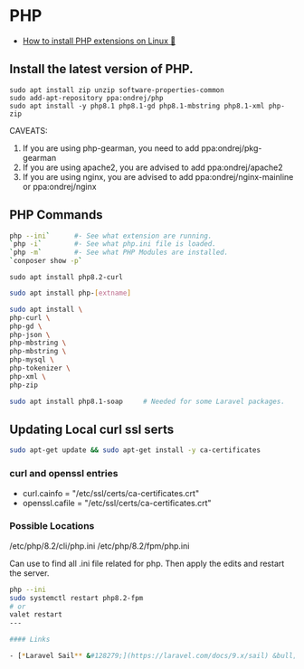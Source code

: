 # PHP

- [How to install PHP extensions on Linux &#128279;](https://www.hostzealot.com/blog/how-to/how-to-install-php-extensions-on-linux)

## Install the latest version of **PHP**.

```
sudo apt install zip unzip software-properties-common
sudo add-apt-repository ppa:ondrej/php
sudo apt install -y php8.1 php8.1-gd php8.1-mbstring php8.1-xml php-zip
```

CAVEATS:
1. If you are using php-gearman, you need to add ppa:ondrej/pkg-gearman
2. If you are using apache2, you are advised to add ppa:ondrej/apache2
3. If you are using nginx, you are advised to add ppa:ondrej/nginx-mainline or ppa:ondrej/nginx


## PHP Commands

```sh
php --ini`      #- See what extension are running.
`php -i`        #- See what php.ini file is loaded.
`php -m`        #- See what PHP Modules are installed.
`conposer show -p`
```

`sudo apt install php8.2-curl`
```sh
sudo apt install php-[extname]

sudo apt install \
php-curl \
php-gd \
php-json \
php-mbstring \
php-mbstring \
php-mysql \
php-tokenizer \
php-xml \
php-zip

sudo apt install php8.1-soap     # Needed for some Laravel packages.
```

## Updating Local curl ssl serts

```sh
sudo apt-get update && sudo apt-get install -y ca-certificates
```
### curl and openssl entries
- curl.cainfo = "/etc/ssl/certs/ca-certificates.crt"
- openssl.cafile = "/etc/ssl/certs/ca-certificates.crt"

### Possible Locations
/etc/php/8.2/cli/php.ini
/etc/php/8.2/fpm/php.ini

Can use to find all .ini file related for php. Then apply the edits and restart the server.

```sh
php --ini
sudo systemctl restart php8.2-fpm
# or
valet restart
---

#### Links

- [*Laravel Sail** &#128279;](https://laravel.com/docs/9.x/sail) &bull; Laravel Sail is a light-weight command-line interface for interacting with Laravel's default Docker development environment. Sail provides a great starting point for building a Laravel application using PHP, MySQL, and Redis without requiring prior Docker experience. **Laravel Sail** is supported on macOS, Linux, and Windows (via WSL2).
